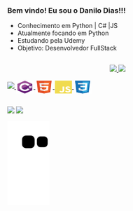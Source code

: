### Bem vindo! Eu sou o Danilo Dias!!! 


-  Conhecimento em Python | C# |JS 
-  Atualmente focando em Python
-  Estudando pela Udemy
-  Objetivo: Desenvolvedor FullStack
##

<div align="center">
  <a href="https://github.com/[rafaballerini](https://github.com/DaniloDiasLTDA">
  <img height="130em" src="https://github-readme-stats.vercel.app/api?username=DaniloDiasLTDA&show_icons=true&theme=codeSTACKr&include_all_commits=true&count_private=true"/>
  <img height="130em" src="https://github-readme-stats.vercel.app/api/top-langs/?username=DaniloDiasLTDA&layout=compact&langs_count=7&theme=codeSTACKr"/>
</div>
<div style="display: inline_block"><br>
  <img src="https://cdn.jsdelivr.net/gh/devicons/devicon@latest/icons/python/python-original.svg" />      
  <img align="center" alt="Rafa-Csharp" height="30" width="40" src="https://raw.githubusercontent.com/devicons/devicon/master/icons/csharp/csharp-original.svg">
  <img align="center" alt="Rafa-HTML" height="30" width="40" src="https://raw.githubusercontent.com/devicons/devicon/master/icons/html5/html5-original.svg">
  <img align="center" alt="Rafa-Js" height="30" width="40" src="https://raw.githubusercontent.com/devicons/devicon/master/icons/javascript/javascript-plain.svg">
  <img align="center" alt="Rafa-CSS" height="30" width="40" src="https://raw.githubusercontent.com/devicons/devicon/master/icons/css3/css3-original.svg">
</div>
  
  ##
 
<div> 
  <a href = "mailto:contadodias.danilo@gmail.com"><img src="https://img.shields.io/badge/-Gmail-%23333?style=for-the-badge&logo=gmail&logoColor=white" target="_blank"></a>
  <a href="https://www.linkedin.com/in/danilo-dias-3017b5232/" target="_blank"><img src="https://img.shields.io/badge/-LinkedIn-%230077B5?style=for-the-badge&logo=linkedin&logoColor=white" target="_blank"></a> 
 
  ![Snake animation](https://github.com/rafaballerini/rafaballerini/blob/output/github-contribution-grid-snake.svg)
 
</div>

